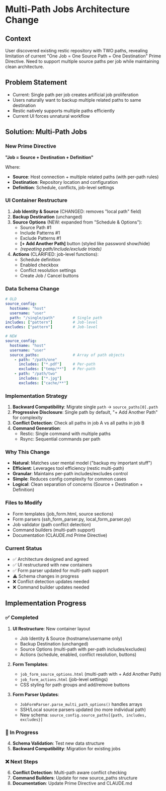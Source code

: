 # Multi-Path Jobs Architecture Change

## Context
User discovered existing restic repository with TWO paths, revealing limitation of current "One Job = One Source Path + One Destination" Prime Directive. Need to support multiple source paths per job while maintaining clean architecture.

## Problem Statement
- Current: Single path per job creates artificial job proliferation
- Users naturally want to backup multiple related paths to same destination
- Restic natively supports multiple paths efficiently
- Current UI forces unnatural workflow

## Solution: Multi-Path Jobs

### New Prime Directive
**"Job = Source + Destination + Definition"**

Where:
- **Source**: Host connection + multiple related paths (with per-path rules)
- **Destination**: Repository location and configuration  
- **Definition**: Schedule, conflicts, job-level settings

### UI Container Restructure
1. **Job Identity & Source** (CHANGED: removes "local path" field)
2. **Backup Destination** (unchanged)
3. **Source Options** (NEW: expanded from "Schedule & Options"):
   - Source Path #1
   - Include Patterns #1  
   - Exclude Patterns #1
   - **[+ Add Another Path]** button (styled like password show/hide)
   - *(repeating path/include/exclude triads)*
4. **Actions** (CLARIFIED: job-level functions):
   - Schedule definition
   - Enabled checkbox
   - Conflict resolution settings
   - Create Job / Cancel buttons

### Data Schema Change
```yaml
# OLD
source_config:
  hostname: "host"
  username: "user"
  path: "/single/path"        # Single path
includes: ["pattern"]         # Job-level
excludes: ["pattern"]         # Job-level

# NEW  
source_config:
  hostname: "host"
  username: "user"
  source_paths:               # Array of path objects
    - path: "/path/one"
      includes: ["*.pdf"]     # Per-path
      excludes: ["temp/**"]   # Per-path
    - path: "/path/two"
      includes: ["*.jpg"]
      excludes: ["cache/**"]
```

### Implementation Strategy
1. **Backward Compatibility**: Migrate single `path` → `source_paths[0].path`
2. **Progressive Disclosure**: Single path by default, "+ Add Another Path" for complexity
3. **Conflict Detection**: Check all paths in job A vs all paths in job B
4. **Command Generation**: 
   - Restic: Single command with multiple paths
   - Rsync: Sequential commands per path

### Why This Change
- **Natural**: Matches user mental model ("backup my important stuff")
- **Efficient**: Leverages tool efficiency (restic multi-path)
- **Granular**: Maintains per-path includes/excludes control
- **Simple**: Reduces config complexity for common cases
- **Logical**: Clean separation of concerns (Source + Destination + Definition)

### Files to Modify
- Form templates (job_form.html, source sections)
- Form parsers (ssh_form_parser.py, local_form_parser.py)
- Job validator (path conflict detection)
- Command builders (multi-path support)
- Documentation (CLAUDE.md Prime Directive)

### Current Status
- ✅ Architecture designed and agreed
- ✅ UI restructured with new containers
- ✅ Form parser updated for multi-path support
- ⚠️ Schema changes in progress 
- ❌ Conflict detection updates needed
- ❌ Command builder updates needed

## Implementation Progress

### ✅ Completed
1. **UI Restructure**: New container layout
   - Job Identity & Source (hostname/username only)
   - Backup Destination (unchanged)
   - Source Options (multi-path with per-path includes/excludes)
   - Actions (schedule, enabled, conflict resolution, buttons)

2. **Form Templates**: 
   - `job_form_source_options.html` (multi-path with + Add Another Path)
   - `job_form_actions.html` (job-level settings)
   - CSS styling for path groups and add/remove buttons

3. **Form Parser Updates**:
   - `JobFormParser.parse_multi_path_options()` handles arrays
   - SSH/Local source parsers updated (no more individual path)
   - New schema: `source_config.source_paths[{path, includes, excludes}]`

### 🚧 In Progress
4. **Schema Validation**: Test new data structure
5. **Backward Compatibility**: Migration for existing jobs

### ❌ Next Steps
6. **Conflict Detection**: Multi-path aware conflict checking
7. **Command Builders**: Update for new source_paths structure
8. **Documentation**: Update Prime Directive and CLAUDE.md
